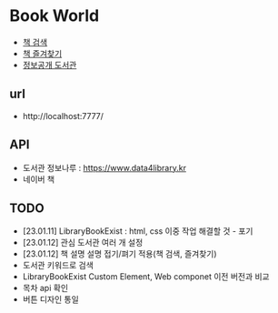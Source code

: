 # Book World

- [책 검색](./src/html/search-book.html) 
- [책 즐겨찾기](./src/html/favorite.html) 
- [정보공개 도서관](./src/html/library.html) 


## url
- http://localhost:7777/


## API 
- 도서관 정보나루 : https://www.data4library.kr
- 네이버 책 


## TODO
- [23.01.11] LibraryBookExist : html, css 이중 작업 해결할 것 - 포기 
- [23.01.12] 관심 도서관 여러 개 설정
- [23.01.12] 책 설명 설명 접기/펴기 적용(책 검색, 즐겨찾기)
- 도서관 키워드로 검색
- LibraryBookExist Custom Element, Web componet 이전 버전과 비교
- 목차 api 확인
- 버튼 디자인 통일


